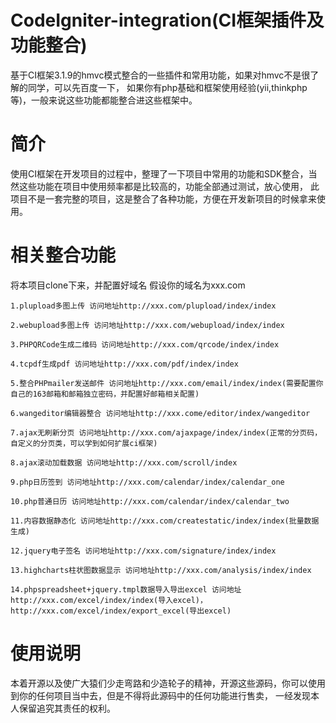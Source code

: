 # CodeIgniter-integration(CI框架插件及功能整合)

基于CI框架3.1.9的hmvc模式整合的一些插件和常用功能，如果对hmvc不是很了解的同学，可以先百度一下，
如果你有php基础和框架使用经验(yii,thinkphp等)，一般来说这些功能都能整合进这些框架中。

# 简介

使用CI框架在开发项目的过程中，整理了一下项目中常用的功能和SDK整合，当然这些功能在项目中使用频率都是比较高的，功能全部通过测试，放心使用，
此项目不是一套完整的项目，这是整合了各种功能，方便在开发新项目的时候拿来使用。

# 相关整合功能

将本项目clone下来，并配置好域名
假设你的域名为xxx.com

	1.plupload多图上传 访问地址http://xxx.com/plupload/index/index

	2.webupload多图上传 访问地址http://xxx.com/webupload/index/index
	
	3.PHPQRCode生成二维码 访问地址http://xxx.com/qrcode/index/index
	
	4.tcpdf生成pdf 访问地址http://xxx.com/pdf/index/index
	
	5.整合PHPmailer发送邮件 访问地址http://xxx.com/email/index/index(需要配置你自己的163邮箱和邮箱独立密码，并配置好邮箱相关配置)
	
	6.wangeditor编辑器整合 访问地址http://xxx.come/editor/index/wangeditor
	
	7.ajax无刷新分页 访问地址http://xxx.com/ajaxpage/index/index(正常的分页码，自定义的分页类，可以学到如何扩展ci框架)
	
	8.ajax滚动加载数据 访问地址http://xxx.com/scroll/index
	
	9.php日历签到 访问地址http://xxx.com/calendar/index/calendar_one
	
	10.php普通日历 访问地址http://xxx.com/calendar/index/calendar_two
	
	11.内容数据静态化 访问地址http://xxx.com/createstatic/index/index(批量数据生成)
	
	12.jquery电子签名 访问地址http://xxx.com/signature/index/index
	
	13.highcharts柱状图数据显示 访问地址http://xxx.com/analysis/index/index
	
	14.phpspreadsheet+jquery.tmpl数据导入导出excel 访问地址http://xxx.com/excel/index/index(导入excel)，http://xxx.com/excel/index/export_excel(导出excel)
	
# 使用说明
本着开源以及使广大猿们少走弯路和少造轮子的精神，开源这些源码，你可以使用到你的任何项目当中去，但是不得将此源码中的任何功能进行售卖，
一经发现本人保留追究其责任的权利。
